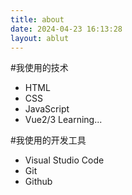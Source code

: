 ```yaml
---
title: about
date: 2024-04-23 16:13:28
layout: ablut
---
```

#我使用的技术
* HTML
* CSS
* JavaScript
* Vue2/3
Learning...

#我使用的开发工具
* Visual Studio Code
* Git
* Github
